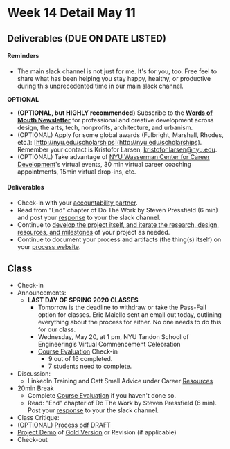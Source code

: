 # Week 14 Detail May 11

## Deliverables \(DUE ON DATE LISTED\)

#### Reminders

* The main slack channel is not just for me. It's for you, too. Free feel to share what has been helping you stay happy, healthy, or productive during this unprecedented time in our main slack channel. 

**OPTIONAL**

* **\(OPTIONAL, but HIGHLY recommended\)** Subscribe to the [**Words of Mouth Newsletter**](http://www.wordsofmouth.org/) for professional and creative development across design, the arts, tech, nonprofits, architecture, and urbanism.
* \(OPTIONAL\) Apply for some global awards \(Fulbright, Marshall, Rhodes, etc.\): [http://nyu.edu/scholarships](http://nyu.edu/scholarships). Remember your contact is Kristofor Larsen, kristofor.larsen@nyu.edu.
* \(OPTIONAL\) Take advantage of [NYU Wasserman Center for Career Development](https://www.nyu.edu/students/student-information-and-resources/career-development-and-jobs.html?__s=pvit1odzgzycp3tif89s)'s virtual events, 30 min virtual career coaching appointments, 15min virtual drop-ins, etc.

#### **Deliverables**

* Check-in with your [accountability partner](../assignments/accountability_partner.md).
* Read from "End" chapter of Do The Work by Steven Pressfield \(6 min\) and post your [response](../assignments/responses.md) to your the slack channel.
* Continue to [develop the project itself, and iterate the research, design, resources, and milestones](../project_plan/) of your project as needed.
* Continue to document your process and artifacts \(the thing\(s\) itself\) on your [process website](../pre-work/website.md).

## Class

* Check-in
* Announcements:
  * **LAST DAY OF SPRING 2020 CLASSES**
    * Tomorrow is the deadline to withdraw or take the Pass-Fail option for classes. Eric Maiello sent an email out today, outlining everything about the process for either. No one needs to do this for our class.
    * Wednesday, May 20, at 1 pm, NYU Tandon School of Engineering’s Virtual Commencement Celebration
    * [Course Evaluation](../assignments/course_evaluation.md) Check-in 
      * 9 out of 16 completed. 
      * 7 students need to complete.
* Discussion:
  * LinkedIn Training and Catt Small Advice under Career [Resources](../recommended_resources.md)
* 20min Break
  * Complete [Course Evaluation](../assignments/course_evaluation.md) if you haven't done so. 
  * Read: "End" chapter of Do The Work by Steven Pressfield \(6 min\). Post your [response](../assignments/responses.md) to your the slack channel.
* Class Critique:
* \(OPTIONAL\) [Process pdf](../end_of_semester_deliverables/pdf_or_book.md) DRAFT
* [Project Demo](../critiques-demos-presentations-and-exhibition/project_demo.md) of [Gold Version](../project_plan/project_versions.md) or Revision \(if applicable\)
* Check-out

